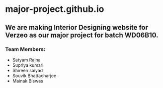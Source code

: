 # major-project.github.io

## We are making Interior Designing website for Verzeo as our major project for batch WD06B10.
### Team Members:
- Satyam Raina
- Supriya kumari
- Shireen saiyad
- Souvik Bhattacharjee
- Mainak Biswas
